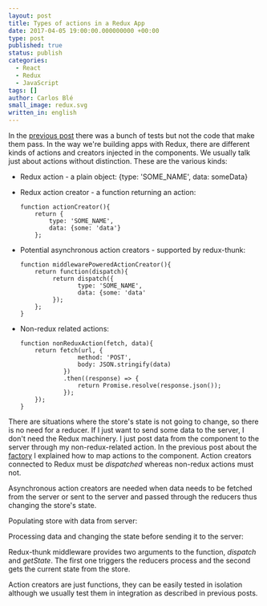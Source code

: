 ```yaml
---
layout: post
title: Types of actions in a Redux App
date: 2017-04-05 19:00:00.000000000 +00:00
type: post
published: true
status: publish
categories:
  - React
  - Redux
  - JavaScript
tags: []
author: Carlos Blé
small_image: redux.svg
written_in: english
---
```


In the [previous post](/2017/04/testing-strategies) there was a bunch of 
tests but not the code that make them pass. In the way we're building 
apps with Redux, there are different kinds of actions and creators 
injected in the components. We usually talk just about actions without
distinction. These are the various kinds:

   * Redux action - a plain object: {type: 'SOME_NAME', data: someData}
   * Redux action creator - a function returning an action:
   
       ```
       function actionCreator(){
           return {
               type: 'SOME_NAME',
               data: {some: 'data'}
           };
       ```
   
   * Potential asynchronous action creators - supported by redux-thunk:
   
       ```
       function middlewarePoweredActionCreator(){
           return function(dispatch){
                return dispatch({
                       type: 'SOME_NAME',
                       data: {some: 'data'
                });
           };
       }
       ```
   * Non-redux related actions:
   
       ```
       function nonReduxAction(fetch, data){
           return fetch(url, {
                       method: 'POST',
                       body: JSON.stringify(data)
                   })
                   .then((response) => {
                       return Promise.resolve(response.json());
                   });
           });
       }
       ```
      
There are situations where the store's state is not going to change, so 
there is no need for a reducer. If I
just want to send some data to the server, I don't need the Redux 
machinery. I just post data from the component to the server through
my non-redux-related action. In the previous post about the 
[factory](/2017/04/dependency-injection-react-redux) I explained how
to map actions to the component. Action creators connected to Redux
must be _dispatched_ whereas non-redux actions must not.

Asynchronous action creators are needed when data needs to be fetched 
from the server or sent to the server and passed through the 
reducers thus changing the store's state. 

Populating store with data from server:

<script src="https://gist.github.com/carlosble/76e8e4d8013a36cf465e5f71bf96dd82.js"></script>

Processing data and changing the state before sending it to the server:

<script src="https://gist.github.com/carlosble/6e67ae586a05dbd5d11690f49bbea8b7.js"></script>

Redux-thunk middleware provides two arguments to the function, _dispatch_
and _getState_. The first one triggers the reducers process and the second
gets the current state from the store. 

Action creators are just functions, they can be easily tested in isolation although
we usually test them in integration as described in previous posts.
